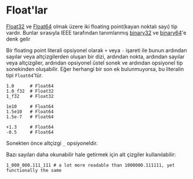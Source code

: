 # Float'lar

[Float32](http://crystal-lang.org/api/Float32.html) ve [Float64](http://crystal-lang.org/api/Float64.html) olmak üzere iki floating point(kayan noktalı sayı) tip vardır. Bunlar sırasıyla IEEE tarafından tanımlanmış [binary32](http://en.wikipedia.org/wiki/Single_precision_floating-point_format)
ve [binary64](http://en.wikipedia.org/wiki/Double_precision_floating-point_format)'e denk gelir

Bir floating point literali opsiyonel olarak `+` veya `-` işareti ile bunun ardından sayılar veya altçizgilerden oluşan bir dizi, ardından nokta, ardından sayılar veya altçizgiler, ardından opsiyonel üstel sonek ve ardından opsiyonel tip sonekinden oluşabilir. Eğer herhangi bir son ek bulunmuyorsa, bu literalin tipi `Float64`'tür.

```crystal
1.0      # Float64
1.0_f32  # Float32
1_f32    # Float32

1e10     # Float64
1.5e10   # Float64
1.5e-7   # Float64

+1.3     # Float64
-0.5     # Float64
```

Sonekten önce altçizgi `_` opsiyoneldir.

Bazı sayıları daha okunabilir hale getirmek için alt çizgiler kullanılabilir:

```crystal
1_000_000.111_111 # a lot more readable than 1000000.111111, yet functionally the same
```
